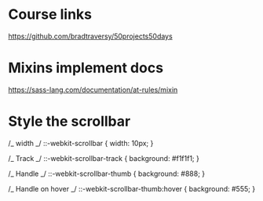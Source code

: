 # Course links

https://github.com/bradtraversy/50projects50days

# Mixins implement docs

https://sass-lang.com/documentation/at-rules/mixin

# Style the scrollbar

/_ width _/
::-webkit-scrollbar {
width: 10px;
}

/_ Track _/
::-webkit-scrollbar-track {
background: #f1f1f1;
}

/_ Handle _/
::-webkit-scrollbar-thumb {
background: #888;
}

/_ Handle on hover _/
::-webkit-scrollbar-thumb:hover {
background: #555;
}
